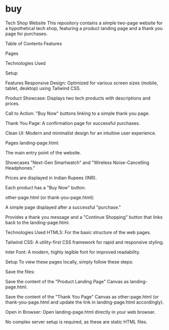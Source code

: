 # buy
Tech Shop Website
This repository contains a simple two-page website for a hypothetical tech shop, featuring a product landing page and a thank you page for purchases.

Table of Contents
Features

Pages

Technologies Used

Setup

Features
Responsive Design: Optimized for various screen sizes (mobile, tablet, desktop) using Tailwind CSS.

Product Showcase: Displays two tech products with descriptions and prices.

Call to Action: "Buy Now" buttons linking to a simple thank you page.

Thank You Page: A confirmation page for successful purchases.

Clean UI: Modern and minimalist design for an intuitive user experience.

Pages
landing-page.html:

The main entry point of the website.

Showcases "Next-Gen Smartwatch" and "Wireless Noise-Cancelling Headphones."

Prices are displayed in Indian Rupees (INR).

Each product has a "Buy Now" button.

other-page.html (or thank-you-page.html):

A simple page displayed after a successful "purchase."

Provides a thank you message and a "Continue Shopping" button that links back to the landing-page.html.

Technologies Used
HTML5: For the basic structure of the web pages.

Tailwind CSS: A utility-first CSS framework for rapid and responsive styling.

Inter Font: A modern, highly legible font for improved readability.

Setup
To view these pages locally, simply follow these steps:

Save the files:

Save the content of the "Product Landing Page" Canvas as landing-page.html.

Save the content of the "Thank You Page" Canvas as other-page.html (or thank-you-page.html and update the link in landing-page.html accordingly).

Open in Browser: Open landing-page.html directly in your web browser.

No complex server setup is required, as these are static HTML files.
